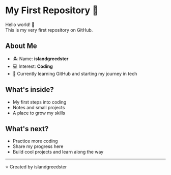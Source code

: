# My First Repository 🚀

Hello world! 👋  
This is my very first repository on GitHub.  

## About Me
- 🏝️ Name: **islandgreedster**
- 💻 Interest: **Coding**
- 🌱 Currently learning GitHub and starting my journey in tech

## What's inside?
- My first steps into coding
- Notes and small projects
- A place to grow my skills

## What's next?
- Practice more coding
- Share my progress here
- Build cool projects and learn along the way

---

⭐️ Created by islandgreedster
